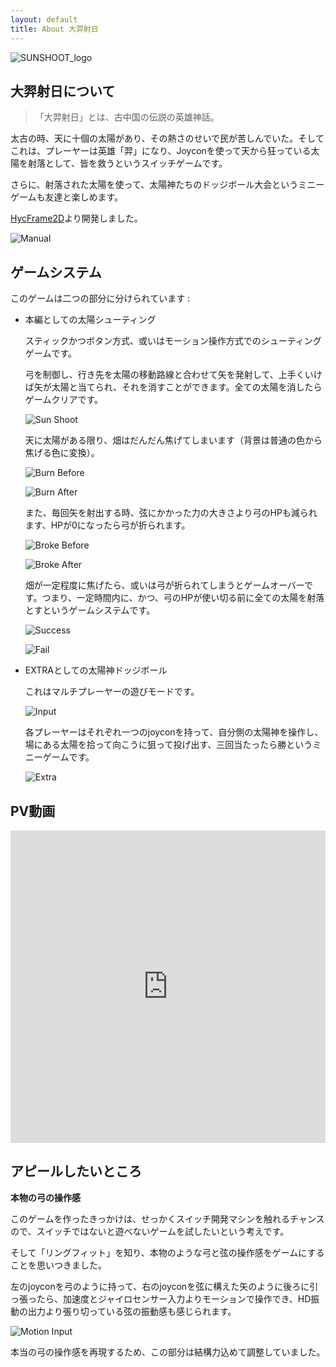 ```yaml
---
layout: default
title: About 大羿射日
---
```


![SUNSHOOT_logo](../../assets/sun_shoot_logo.png)
## 大羿射日について

>「大羿射日」とは、古中国の伝説の英雄神話。

太古の時、天に十個の太陽があり、その熱さのせいで民が苦しんでいた。そしてこれは、プレーヤーは英雄「羿」になり、Joyconを使って天から狂っている太陽を射落として、皆を救うというスイッチゲームです。

さらに、射落された太陽を使って、太陽神たちのドッジボール大会というミニーゲームも友達と楽しめます。

[HycFrame2D](hycframe2d_jp.md)より開発しました。

![Manual](../../assets/sun_manual.png)

## ゲームシステム

このゲームは二つの部分に分けられています :

- 本編としての太陽シューティング

    スティックかつボタン方式、或いはモーション操作方式でのシューティングゲームです。
    
    弓を制御し、行き先を太陽の移動路線と合わせて矢を発射して、上手くいけば矢が太陽と当てられ、それを消すことができます。全ての太陽を消したらゲームクリアです。

    ![Sun Shoot](../../assets/sun_basic.png)
    
    天に太陽がある限り、畑はだんだん焦げてしまいます（背景は普通の色から焦げる色に変換）。

    ![Burn Before](../../assets/sun_burn_before.png)

    ![Burn After](../../assets/sun_burn_after.png)
    
    また、毎回矢を射出する時、弦にかかった力の大きさより弓のHPも減られます、HPが0になったら弓が折られます。

    ![Broke Before](../../assets/sun_broke_before.png)

    ![Broke After](../../assets/sun_broke_after.png)
    
    畑が一定程度に焦げたら、或いは弓が折られてしまうとゲームオーバーです。つまり、一定時間内に、かつ、弓のHPが使い切る前に全ての太陽を射落とすというゲームシステムです。

    ![Success](../../assets/sun_success.png)

    ![Fail](../../assets/sun_fail.png)

- EXTRAとしての太陽神ドッジボール

    これはマルチプレーヤーの遊びモードです。

    ![Input](../../assets/sun_extra_input.png)
    
    各プレーヤーはそれぞれ一つのjoyconを持って、自分側の太陽神を操作し、場にある太陽を拾って向こうに狙って投げ出す、三回当たったら勝というミニーゲームです。

    ![Extra](../../assets/sun_extra.png)

## PV動画

<iframe width="100%" height="500" src="https://www.youtube.com/embed/prv0hxfCRGs" title="YouTube video player" frameborder="0" allow="accelerometer; autoplay; clipboard-write; encrypted-media; gyroscope; picture-in-picture" allowfullscreen></iframe>

## アピールしたいところ

**本物の弓の操作感**

このゲームを作ったきっかけは、せっかくスイッチ開発マシンを触れるチャンスので、スイッチではないと遊べないゲームを試したいという考えです。

そして「リングフィット」を知り、本物のような弓と弦の操作感をゲームにすることを思いつきました。

左のjoyconを弓のように持って、右のjoyconを弦に構えた矢のように後ろに引っ張ったら、加速度とジャイロセンサー入力よりモーションで操作でき、HD振動の出力より張り切っている弦の振動感も感じられます。

![Motion Input](../../assets/sun_motion_input.png)

本当の弓の操作感を再現するため、この部分は結構力込めて調整していました。
